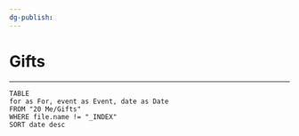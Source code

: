 ```yaml
---
dg-publish:
---
```

# Gifts
---
```dataview
TABLE
for as For, event as Event, date as Date
FROM "20 Me/Gifts"
WHERE file.name != "_INDEX"
SORT date desc
```